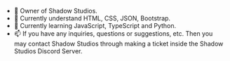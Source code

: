 - 👋 Owner of Shadow Studios.
- 🧠 Currently understand HTML, CSS, JSON, Bootstrap.
- 🌱 Currently learning JavaScript, TypeScript and Python.
- 📫 If you have any inquiries, questions or suggestions, etc. Then you may contact Shadow Studios through making a ticket inside the Shadow Studios Discord Server.
